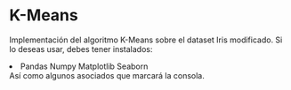 # K-Means
Implementación del algoritmo K-Means sobre el dataset Iris modificado.
Si lo deseas usar, debes tener instalados:
<li>
  Pandas
  Numpy
  Matplotlib
  Seaborn
</li>
Así como algunos asociados que marcará la consola.
